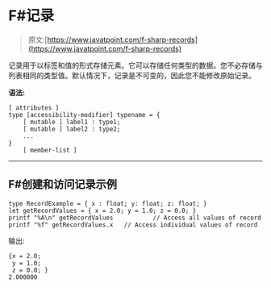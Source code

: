 # F#记录

> 原文:[https://www.javatpoint.com/f-sharp-records](https://www.javatpoint.com/f-sharp-records)

记录用于以标签和值的形式存储元素。它可以存储任何类型的数据。您不必存储与列表相同的类型值。默认情况下，记录是不可变的，因此您不能修改原始记录。

**语法:**

```
[ attributes ]
type [accessibility-modifier] typename = {
    [ mutable ] label1 : type1;
    [ mutable ] label2 : type2;
    ...
}
    [ member-list ]

```

* * *

## F#创建和访问记录示例

```
type RecordExample = { x : float; y: float; z: float; }
let getRecordValues = { x = 2.0; y = 1.0; z = 0.0; }
printf "%A\n" getRecordValues         	// Access all values of record
printf "%f" getRecordValues.x	// Access individual values of record

```

输出:

```
{x = 2.0;
 y = 1.0;
 z = 0.0; }
2.000000

```
